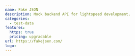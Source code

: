 ```yaml
---
name: Fake JSON
description: Mock backend API for lightspeed development.
categories:
  - test-data
features:
  https: true
  pricing: upgradable
url: https://fakejson.com/
logo:
---
```


